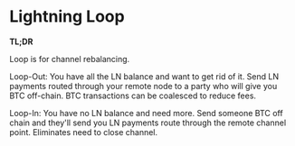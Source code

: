 # Lightning Loop

**TL;DR**

Loop is for channel rebalancing.

Loop-Out: You have all the LN balance and want to get rid of it. Send LN payments routed through your remote node to a party who will give you BTC off-chain. BTC transactions can be coalesced to reduce fees.

Loop-In: You have no LN balance and need more. Send someone BTC off chain and they'll send you LN payments route through the remote channel point. Eliminates need to close channel.

